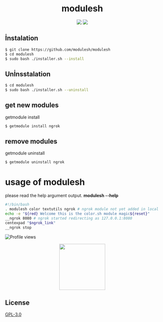 <h1 align="center">modulesh</h1>
<p align="center">
 <a href="https://discord.gg/RUCZpVr9tp" target"blank_"><img src="https://img.shields.io/badge/Discord%20-7289DA.svg?&style=for-the-badge&logo=discord&logoColor=white"></a>
  <a href="https://www.github.com/lazypwny751" target"blank_"><img src="https://img.shields.io/badge/GitHub%20-191717.svg?&style=for-the-badge&logo=github&logoColor=white"></a>
</p>


## İnstalation
```bash
$ git clone https://github.com/modulesh/modulesh
$ cd modulesh
$ sudo bash ./installer.sh --install
```

## Unİnsstalation
```bash
$ cd modulesh
$ sudo bash ./installer.sh --uninstall
```

## get new modules
getmodule install <module repo name> 

```bash
$ getmodule install ngrok 
```

## remove modules
getmodule uninstall <module repo name> 

```bash
$ getmodule uninstall ngrok 
```

# usage of modulesh
please read the help argument output. **modulesh --help**

```bash
#!/bin/bash
. modulesh color textutils ngrok # ngrok module not yet added in local modules or libs just for give example 
echo -e "${red} Welcome this is the color.sh module magic${reset}"
__ngrok 8080 # ngrok started redirecting as 127.0.0.1:8080
centexpad "$ngrok_link"
__ngrok stop
```

![Profile views](https://gpvc.arturio.dev/lazypwny751)

<p align="center">
  <img align="center" src="https://github-readme-stats.vercel.app/api?username=lazypwny751&count_private=true&show_icons=true&theme=whitek&hide_border=true" width="%100" height="150px"
</p>
  
## License
[GPL-3.0](https://choosealicense.com/licenses/gpl-3.0/)
